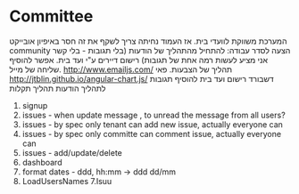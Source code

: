# Committee
המערכת משווקת לוועדי בית. אז העמוד נחיתה צריך לשקף את זה
חסר באיפיון אובייקט community
הצעה לסדר עבודה:
להתחיל מהתהליך של הודעות (בלי תגובות - בלי קשר אני מציע לעשות רמה אחת של תגובות)
רישום דיירים ע"י ועד בית. אפשר להוסיף שליחה של מייל. http://www.emailjs.com/
תהליך של הצבעות. פאי http://jtblin.github.io/angular-chart.js/
דשבורד
רישום ועד בית
להוסיף תגובות לתהליך הודעות
תהליך תקלות



1. signup
2. issues - when update message , to unread the message from all users?
3. issues - by spec only tenant can add new issue, actually everyone can
4. issues - by spec only committe can comment issue, actually everyone can
5. issues - add/update/delete
6. dashboard
7. format dates - ddd, hh:mm -> ddd dd/mm
8. LoadUsersNames
7.Isuu

